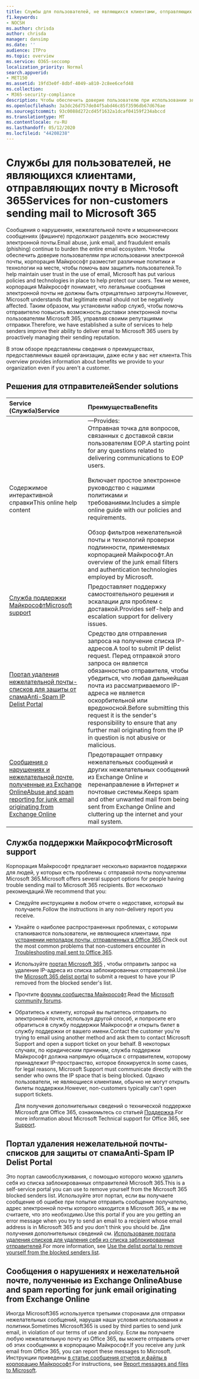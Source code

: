 ```yaml
---
title: Службы для пользователей, не являющихся клиентами, отправляющих почту в Microsoft 365
f1.keywords:
- NOCSH
ms.author: chrisda
author: chrisda
manager: dansimp
ms.date: ''
audience: ITPro
ms.topic: overview
ms.service: O365-seccomp
localization_priority: Normal
search.appverid:
- MET150
ms.assetid: 19fd3e0f-8dbf-4049-a810-2c8ee6cefd48
ms.collection:
- M365-security-compliance
description: Чтобы обеспечить доверие пользователю при использовании электронной почты, корпорация Майкрософт разместит различные политики и технологии для защиты пользователей.
ms.openlocfilehash: 3a3dc26d757de84f5abd46c85f3596db67d676ae
ms.sourcegitcommit: 93c0088d272cd45f1632a1dcaf04159f234abccd
ms.translationtype: MT
ms.contentlocale: ru-RU
ms.lasthandoff: 05/12/2020
ms.locfileid: "44208238"
---
```

# <a name="services-for-non-customers-sending-mail-to-microsoft-365"></a><span data-ttu-id="c5232-103">Службы для пользователей, не являющихся клиентами, отправляющих почту в Microsoft 365</span><span class="sxs-lookup"><span data-stu-id="c5232-103">Services for non-customers sending mail to Microsoft 365</span></span>

<span data-ttu-id="c5232-104">Сообщения о нарушениях, нежелательной почте и мошеннических сообщениях (фишинге) продолжают разделять всю экосистему электронной почты.</span><span class="sxs-lookup"><span data-stu-id="c5232-104">Email abuse, junk email, and fraudulent emails (phishing) continue to burden the entire email ecosystem.</span></span> <span data-ttu-id="c5232-105">Чтобы обеспечить доверие пользователям при использовании электронной почты, корпорация Майкрософт разместит различные политики и технологии на месте, чтобы помочь вам защитить пользователей.</span><span class="sxs-lookup"><span data-stu-id="c5232-105">To help maintain user trust in the use of email, Microsoft has put various policies and technologies in place to help protect our users.</span></span> <span data-ttu-id="c5232-106">Тем не менее, корпорация Майкрософт понимает, что легальные сообщения электронной почты не должны быть отрицательно затронуты.</span><span class="sxs-lookup"><span data-stu-id="c5232-106">However, Microsoft understands that legitimate email should not be negatively affected.</span></span> <span data-ttu-id="c5232-107">Таким образом, мы установили набор служб, чтобы помочь отправителю повысить возможность доставки электронной почты пользователям Microsoft 365, управляя своими репутациями отправки.</span><span class="sxs-lookup"><span data-stu-id="c5232-107">Therefore, we have established a suite of services to help senders improve their ability to deliver email to Microsoft 365 users by proactively managing their sending reputation.</span></span>

<span data-ttu-id="c5232-108">В этом обзоре представлены сведения о преимуществах, предоставляемых вашей организации, даже если у вас нет клиента.</span><span class="sxs-lookup"><span data-stu-id="c5232-108">This overview provides information about benefits we provide to your organization even if you aren't a customer.</span></span>

## <a name="sender-solutions"></a><span data-ttu-id="c5232-109">Решения для отправителей</span><span class="sxs-lookup"><span data-stu-id="c5232-109">Sender solutions</span></span>

|<span data-ttu-id="c5232-110">**Service** (Служба)</span><span class="sxs-lookup"><span data-stu-id="c5232-110">**Service**</span></span>|<span data-ttu-id="c5232-111">**Преимущества**</span><span class="sxs-lookup"><span data-stu-id="c5232-111">**Benefits**</span></span>|
|:-----|:-----|
|<span data-ttu-id="c5232-112">Содержимое интерактивной справки</span><span class="sxs-lookup"><span data-stu-id="c5232-112">This online help content</span></span>|<span data-ttu-id="c5232-113">—</span><span class="sxs-lookup"><span data-stu-id="c5232-113">Provides:</span></span> <br/> <span data-ttu-id="c5232-114">Отправная точка для вопросов, связанных с доставкой связи пользователям EOP.</span><span class="sxs-lookup"><span data-stu-id="c5232-114">A starting point for any questions related to delivering communications to EOP users.</span></span> <br/><br/> <span data-ttu-id="c5232-115">Включает простое электронное руководство с нашими политиками и требованиями.</span><span class="sxs-lookup"><span data-stu-id="c5232-115">Includes a simple online guide with our policies and requirements.</span></span> <br/><br/> <span data-ttu-id="c5232-116">Обзор фильтров нежелательной почты и технологий проверки подлинности, применяемых корпорацией Майкрософт.</span><span class="sxs-lookup"><span data-stu-id="c5232-116">An overview of the junk email filters and authentication technologies employed by Microsoft.</span></span>|
|[<span data-ttu-id="c5232-117">Служба поддержки Майкрософт</span><span class="sxs-lookup"><span data-stu-id="c5232-117">Microsoft support</span></span>](#microsoft-support)|<span data-ttu-id="c5232-118">Предоставляет поддержку самостоятельного решения и эскалации для проблем с доставкой.</span><span class="sxs-lookup"><span data-stu-id="c5232-118">Provides self-help and escalation support for delivery issues.</span></span>|
|[<span data-ttu-id="c5232-119">Портал удаления нежелательной почты-списков для защиты от спама</span><span class="sxs-lookup"><span data-stu-id="c5232-119">Anti-Spam IP Delist Portal</span></span>](#anti-spam-ip-delist-portal)|<span data-ttu-id="c5232-120">Средство для отправления запроса на получение списка IP-адресов.</span><span class="sxs-lookup"><span data-stu-id="c5232-120">A tool to submit IP delist request.</span></span> <span data-ttu-id="c5232-121">Перед отправкой этого запроса он является обязанностью отправителя, чтобы убедиться, что любая дальнейшая почта из рассматриваемого IP-адреса не является оскорбительной или вредоносной.</span><span class="sxs-lookup"><span data-stu-id="c5232-121">Before submitting this request it is the sender's responsibility to ensure that any further mail originating from the IP in question is not abusive or malicious.</span></span>|
|[<span data-ttu-id="c5232-122">Сообщения о нарушениях и нежелательной почте, полученные из Exchange Online</span><span class="sxs-lookup"><span data-stu-id="c5232-122">Abuse and spam reporting for junk email originating from Exchange Online</span></span>](#abuse-and-spam-reporting-for-junk-email-originating-from-exchange-online)|<span data-ttu-id="c5232-123">Предотвращает отправку нежелательных сообщений и других нежелательных сообщений из Exchange Online и перенаправление в Интернет и почтовые системы.</span><span class="sxs-lookup"><span data-stu-id="c5232-123">Keeps spam and other unwanted mail from being sent from Exchange Online and cluttering up the internet and your mail system.</span></span>|

## <a name="microsoft-support"></a><span data-ttu-id="c5232-124">Служба поддержки Майкрософт</span><span class="sxs-lookup"><span data-stu-id="c5232-124">Microsoft support</span></span>

<span data-ttu-id="c5232-125">Корпорация Майкрософт предлагает несколько вариантов поддержки для людей, у которых есть проблемы с отправкой почты получателям Microsoft 365.</span><span class="sxs-lookup"><span data-stu-id="c5232-125">Microsoft offers several support options for people having trouble sending mail to Microsoft 365 recipients.</span></span> <span data-ttu-id="c5232-126">Вот несколько рекомендаций.</span><span class="sxs-lookup"><span data-stu-id="c5232-126">We recommend that you:</span></span>

- <span data-ttu-id="c5232-127">Следуйте инструкциям в любом отчете о недоставке, который вы получаете.</span><span class="sxs-lookup"><span data-stu-id="c5232-127">Follow the instructions in any non-delivery report you receive.</span></span>

- <span data-ttu-id="c5232-128">Узнайте о наиболее распространенных проблемах, с которыми сталкиваются пользователи, не являющиеся клиентами, при [устранении неполадок почты, отправленных в Office 365](troubleshooting-mail-sent-to-office-365.md).</span><span class="sxs-lookup"><span data-stu-id="c5232-128">Check out the most common problems that non-customers encounter in [Troubleshooting mail sent to Office 365](troubleshooting-mail-sent-to-office-365.md).</span></span>

- <span data-ttu-id="c5232-129">Используйте [портал Microsoft 365](https://sender.office.com) , чтобы отправить запрос на удаление IP-адреса из списка заблокированных отправителей.</span><span class="sxs-lookup"><span data-stu-id="c5232-129">Use the [Microsoft 365 delist portal](https://sender.office.com) to submit a request to have your IP removed from the blocked sender's list.</span></span>

- <span data-ttu-id="c5232-130">Прочтите [форумы сообщества Майкрософт](https://community.office365.com/f/).</span><span class="sxs-lookup"><span data-stu-id="c5232-130">Read the [Microsoft community forums](https://community.office365.com/f/).</span></span>

- <span data-ttu-id="c5232-131">Обратитесь к клиенту, который вы пытаетесь отправить по электронной почте, используя другой способ, и попросите его обратиться в службу поддержки Майкрософт и открыть билет в службу поддержки от вашего имени.</span><span class="sxs-lookup"><span data-stu-id="c5232-131">Contact the customer you're trying to email using another method and ask them to contact Microsoft Support and open a support ticket on your behalf.</span></span> <span data-ttu-id="c5232-132">В некоторых случаях, по юридическим причинам, служба поддержки Майкрософт должна напрямую общаться с отправителем, которому принадлежит IP-пространство, которое блокируется.</span><span class="sxs-lookup"><span data-stu-id="c5232-132">In some cases, for legal reasons, Microsoft Support must communicate directly with the sender who owns the IP space that is being blocked.</span></span> <span data-ttu-id="c5232-133">Однако пользователи, не являющиеся клиентами, обычно не могут открыть билеты поддержки.</span><span class="sxs-lookup"><span data-stu-id="c5232-133">However, non-customers typically can't open support tickets.</span></span>

  <span data-ttu-id="c5232-134">Для получения дополнительных сведений о технической поддержке Microsoft для Office 365, ознакомьтесь со статьей [Поддержка](https://docs.microsoft.com/office365/servicedescriptions/office-365-platform-service-description/support).</span><span class="sxs-lookup"><span data-stu-id="c5232-134">For more information about Microsoft Technical support for Office 365, see [Support](https://docs.microsoft.com/office365/servicedescriptions/office-365-platform-service-description/support).</span></span>

## <a name="anti-spam-ip-delist-portal"></a><span data-ttu-id="c5232-135">Портал удаления нежелательной почты-списков для защиты от спама</span><span class="sxs-lookup"><span data-stu-id="c5232-135">Anti-Spam IP Delist Portal</span></span>

<span data-ttu-id="c5232-136">Это портал самообслуживания, с помощью которого можно удалить себя из списка заблокированных отправителей Microsoft 365.</span><span class="sxs-lookup"><span data-stu-id="c5232-136">This is a self-service portal you can use to remove yourself from the Microsoft 365 blocked senders list.</span></span> <span data-ttu-id="c5232-137">Используйте этот портал, если вы получаете сообщение об ошибке при попытке отправить сообщение получателю, адрес электронной почты которого находится в Microsoft 365, и вы не считаете, что это необходимо.</span><span class="sxs-lookup"><span data-stu-id="c5232-137">Use this portal if you are you getting an error message when you try to send an email to a recipient whose email address is in Microsoft 365 and you don't think you should be.</span></span> <span data-ttu-id="c5232-138">Для получения дополнительных сведений см. [Использование портала удаления списков для удаления себя из списка заблокированных отправителей](use-the-delist-portal-to-remove-yourself-from-the-office-365-blocked-senders-lis.md).</span><span class="sxs-lookup"><span data-stu-id="c5232-138">For more information, see [Use the delist portal to remove yourself from the blocked senders list](use-the-delist-portal-to-remove-yourself-from-the-office-365-blocked-senders-lis.md).</span></span>

## <a name="abuse-and-spam-reporting-for-junk-email-originating-from-exchange-online"></a><span data-ttu-id="c5232-139">Сообщения о нарушениях и нежелательной почте, полученные из Exchange Online</span><span class="sxs-lookup"><span data-stu-id="c5232-139">Abuse and spam reporting for junk email originating from Exchange Online</span></span>

<span data-ttu-id="c5232-140">Иногда Microsoft365 используется третьими сторонами для отправки нежелательных сообщений, нарушая наши условия использования и политики.</span><span class="sxs-lookup"><span data-stu-id="c5232-140">Sometimes Microsoft365 is used by third parties to send junk email, in violation of our terms of use and policy.</span></span> <span data-ttu-id="c5232-141">Если вы получаете любую нежелательную почту из Office 365, вы можете отправить отчет об этих сообщениях в корпорацию Майкрософт.</span><span class="sxs-lookup"><span data-stu-id="c5232-141">If you receive any junk email from Office 365, you can report these messages to Microsoft.</span></span> <span data-ttu-id="c5232-142">Инструкции приведены [в статье сообщения отчетов и файлы в корпорацию Майкрософт](report-junk-email-messages-to-microsoft.md).</span><span class="sxs-lookup"><span data-stu-id="c5232-142">For instructions, see [Report messages and files to Microsoft](report-junk-email-messages-to-microsoft.md).</span></span>
